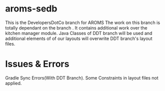 # aroms-sedb
This is the DevelopersDotCo branch for AROMS
The work on this branch is totally dependant on the branch <DDT>.
It contains additional work over the kitchen manager module. Java Classes of DDT branch will be used and additional elements of of our layouts will overwrite DDT branch's layout files.
  
# Issues & Errors
Gradle Sync Errors(With DDT Branch).
Some Constraints in layout files not applied.
